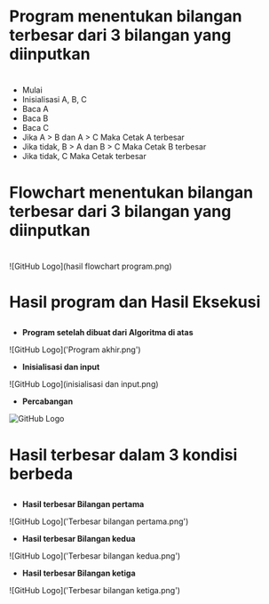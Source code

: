 # Program menentukan bilangan terbesar dari 3 bilangan yang diinputkan <h1>

* Mulai
* Inisialisasi A, B, C
* Baca A
* Baca B
* Baca C
* Jika A > B dan A > C Maka Cetak A terbesar
* Jika tidak, B > A dan B > C Maka Cetak B terbesar
* Jika tidak, C Maka Cetak terbesar

# Flowchart menentukan bilangan terbesar dari 3 bilangan yang diinputkan <h1>

![GitHub Logo](hasil flowchart program.png)
# Hasil program dan Hasil Eksekusi <h2>
* **Program setelah dibuat dari Algoritma di atas**

![GitHub Logo]('Program akhir.png')

* **Inisialisasi dan input**

![GitHub Logo](inisialisasi dan input.png)

* **Percabangan**

![GitHub Logo](Percabangan.png)

# Hasil terbesar dalam 3 kondisi berbeda <h2>
* **Hasil terbesar Bilangan pertama**

![GitHub Logo]('Terbesar bilangan pertama.png')

* **Hasil terbesar Bilangan kedua**

![GitHub Logo]('Terbesar bilangan kedua.png')

* **Hasil terbesar Bilangan ketiga**

![GitHub Logo]('Terbesar bilangan ketiga.png')

